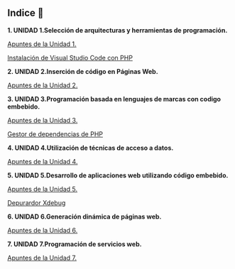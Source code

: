 
## Indice 🚀

**1. UNIDAD 1.Selección de arquitecturas y herramientas de programación.**

[Apuntes de la Unidad 1.](TEMA1/Selecciondearquitecturasyherramientasdeprogramacion.md)

[Instalación de Visual Studio Code con PHP](TEMA1/VisualStudioCodePHP.md)

**2. UNIDAD 2.Inserción de código en Páginas Web.**

[Apuntes de la Unidad 2.](TEMA2/Insercioncodigopaginasweb.md)

**3. UNIDAD 3.Programación basada en lenguajes de marcas con codigo embebido.**

[Apuntes de la Unidad 3.](TEMA3/programacionlenguajesdemarcas.md)

[Gestor de dependencias de PHP](TEMA3/composer.md)

**4. UNIDAD 4.Utilización de técnicas de acceso a datos.**

[Apuntes de la Unidad 4.](TEMA4/tecnicasaccesodatos.md)

**5. UNIDAD 5.Desarrollo de aplicaciones web utilizando código embebido.**

[Apuntes de la Unidad 5.](TEMA5/dawcodigoembebido.md)

[Depurardor Xdebug](TEMA5/InstalarXdebug.md)

**6. UNIDAD 6.Generación dinámica de páginas web.**

[Apuntes de la Unidad 6.](TEMA6/generacionDinamicaPaginasWeb.md)

**7. UNIDAD 7.Programación de servicios web.**

[Apuntes de la Unidad 7.](TEMA7/programacionServiciosWeb.md)